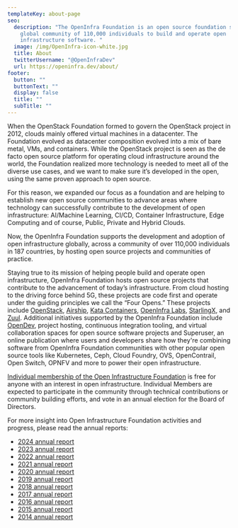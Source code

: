 ```yaml
---
templateKey: about-page
seo:
  description: "The OpenInfra Foundation is an open source foundation supporting a
    global community of 110,000 individuals to build and operate open
    infrastructure software. "
  image: /img/OpenInfra-icon-white.jpg
  title: About
  twitterUsername: "@OpenInfraDev"
  url: https://openinfra.dev/about/
footer:
  button: ""
  buttonText: ""
  display: false
  title: ""
  subTitle: ""
---
```

When the OpenStack Foundation formed to govern the OpenStack project in 2012, clouds mainly offered virtual machines in a datacenter. The Foundation evolved as datacenter composition evolved into a mix of bare metal, VMs, and containers. While the OpenStack project is seen as the de facto open source platform for operating cloud infrastructure around the world, the Foundation realized more technology is needed to meet all of the diverse use cases, and we want to make sure it’s developed in the open, using the same proven approach to open source.

For this reason, we expanded our focus as a foundation and are helping to establish new open source communities to advance areas where technology can successfully contribute to the development of open infrastructure: AI/Machine Learning, CI/CD, Container Infrastructure, Edge Computing and of course, Public, Private and Hybrid Clouds.

Now, the OpenInfra Foundation supports the development and adoption of open infrastructure globally, across a community of over 110,000 individuals in 187 countries, by hosting open source projects and communities of practice.

Staying true to its mission of helping people build and operate open infrastructure, OpenInfra Foundation hosts open source projects that contribute to the advancement of today’s infrastructure. From cloud hosting to the driving force behind 5G, these projects are code first and operate under the guiding principles we call the “Four Opens.” These projects include [OpenStack](https://www.openstack.org), [Airship](https://www.airshipit.org), [Kata Containers](https://katacontainers.io/), [OpenInfra Labs](https://openinfralabs.org/), [StarlingX](https://starlingx.io), and [Zuul](https://zuul-ci.org/). Additional initiatives supported by the OpenInfra Foundation include [OpenDev](https://opendev.org/), project hosting, continuous integration tooling, and virtual collaboration spaces for open source software projects and Superuser, an online publication where users and developers share how they're combining software from OpenInfra Foundation communities with other popular open source tools like Kubernetes, Ceph, Cloud Foundry, OVS, OpenContrail, Open Switch, OPNFV and more to power their open infrastructure.

[Individual membership of the Open Infrastructure Foundation](/join/) is free for anyone with an interest in open infrastructure. Individual Members are expected to participate in the community through technical contributions or community building efforts, and vote in an annual election for the Board of Directors.

For more insight into Open Infrastructure Foundation activities and progress, please read the annual reports: 

* [2024 annual report](https://openinfra.dev/annual-report/2024)
* [2023 annual report](https://openinfra.dev/annual-report/2023)
* [2﻿022 annual report](https://openinfra.dev/annual-report/2022)
* [](https://openinfra.dev/annual-report/2022)[2021 annual report](/annual-report/2021)
* [2020 annual report](https://www.openstack.org/annual-reports/2020-openstack-foundation-annual-report)
* [2019 annual report](https://www.openstack.org/annual-reports/2019-openstack-foundation-annual-report)
* [2018 annual report](https://www.openstack.org/annual-reports/2018-openstack-foundation-annual-report)
* [2017 annual report](https://www.openstack.org/assets/reports/OpenStack-AnnualReport2017.pdf)
* [2016 annual report](https://www.openstack.org/assets/reports/OpenStack-2016-Annual-Report-final-draft.pdf)
* [2015 annual report](https://www.openstack.org/assets/reports/osf-annual-report-2015-FINAL.pdf)
* [2014 annual report](https://www.openstack.org/assets/reports/osf-annual-report-2014.pdf)
